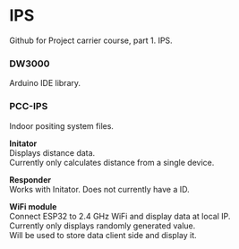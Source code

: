 # IPS
Github for Project carrier course, part 1. IPS.

### DW3000
Arduino IDE library.

### PCC-IPS  

Indoor positing system files.

**Initator**  
Displays distance data.  
Currently only calculates distance from a single device.


**Responder**  
Works with Initator.
Does not currently have a ID.

**WiFi module**  
Connect ESP32 to 2.4 GHz WiFi and display data at local IP.  
Currently only displays randomly generated value.  
Will be used to store data client side and display it.


